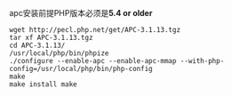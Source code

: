 apc安装前提PHP版本必须是**5.4 or older**

	wget http://pecl.php.net/get/APC-3.1.13.tgz
	tar xf APC-3.1.13.tgz
	cd APC-3.1.13/
	/usr/local/php/bin/phpize
	./configure --enable-apc --enable-apc-mmap --with-php-config=/usr/local/php/bin/php-config
	make
	make install make
